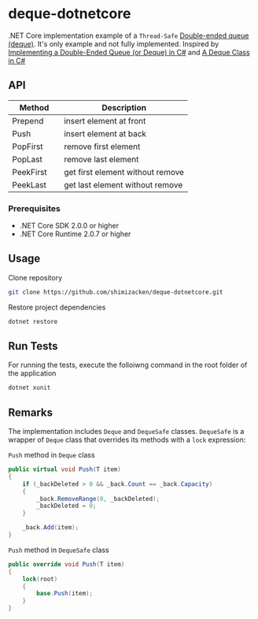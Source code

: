 # deque-dotnetcore
.NET Core implementation example of a `Thread-Safe` [Double-ended queue (deque)](https://en.wikipedia.org/wiki/Double-ended_queue). It's only example and not fully implemented. Inspired by [Implementing a Double-Ended Queue (or Deque) in C#](https://www.c-sharpcorner.com/UploadFile/b942f9/implementing-a-double-ended-queue-or-deque-in-C-Sharp/) and [A Deque Class in C#](https://www.codeproject.com/Articles/11754/A-Deque-Class-in-C)

## API
| Method        | Description   |
| ------------- |---------------|
| Prepend       | insert element at front |
| Push          | insert element at back  |
| PopFirst      | remove first element    |
| PopLast       | remove last element     |
| PeekFirst     | get first element without remove |
| PeekLast      | get last element without remove  |

### Prerequisites
- .NET Core SDK 2.0.0 or higher
- .NET Core Runtime 2.0.7 or higher

## Usage
Clone repository
```bash
git clone https://github.com/shimizacken/deque-dotnetcore.git
```
Restore project dependencies
```bash
dotnet restore
```
## Run Tests
For running the tests, execute the folloiwng command in the root folder of the application
```bash
dotnet xunit
```
## Remarks
The implementation includes `Deque` and `DequeSafe` classes. `DequeSafe` is a wrapper of `Deque` class that overrides its methods with a `lock` expression:

`Push` method in `Deque` class
```csharp
public virtual void Push(T item)
{      
    if (_backDeleted > 0 && _back.Count == _back.Capacity)
    {
        _back.RemoveRange(0, _backDeleted);
        _backDeleted = 0;
    }

    _back.Add(item);
}
```

`Push` method in `DequeSafe` class
```csharp
public override void Push(T item)
{
    lock(root)
    {
        base.Push(item);
    }
}
```

